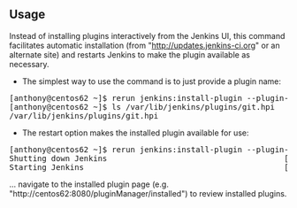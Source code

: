 Usage
-----

Instead of installing plugins interactively from the Jenkins UI, this command facilitates automatic installation (from "http://updates.jenkins-ci.org" or an alternate site) and restarts Jenkins to make the plugin available as necessary.

* The simplest way to use the command is to just provide a plugin name:
<pre>
[anthony@centos62 ~]$ rerun jenkins:install-plugin --plugin-name git
[anthony@centos62 ~]$ ls /var/lib/jenkins/plugins/git.hpi 
/var/lib/jenkins/plugins/git.hpi
</pre>

* The restart option makes the installed plugin available for use:
<pre>
[anthony@centos62 ~]$ rerun jenkins:install-plugin --plugin-name rundeck --restart true
Shutting down Jenkins                                      [  OK  ]
Starting Jenkins                                           [  OK  ]
</pre>
... navigate to the installed plugin page (e.g. "http://centos62:8080/pluginManager/installed") to review installed plugins.
